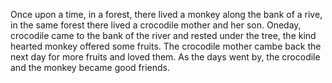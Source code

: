 Once upon a time, in a forest, there lived a monkey along the bank of a rive, in the same forest there lived a crocodile mother and her son. Oneday, crocodile came to the bank of the river and rested under the tree, the kind hearted monkey offered some fruits. The crocodile mother cambe back the next day for more fruits and loved them. As the days went by, the crocodile and the monkey became good friends.